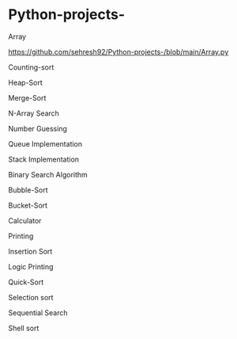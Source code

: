 # Python-projects-

Array

https://github.com/sehresh92/Python-projects-/blob/main/Array.py 

Counting-sort

Heap-Sort

Merge-Sort

N-Array Search

Number Guessing

Queue Implementation

Stack Implementation

Binary Search Algorithm

Bubble-Sort

Bucket-Sort

Calculator

Printing

Insertion Sort

Logic Printing

Quick-Sort

Selection sort

Sequential Search

Shell sort
